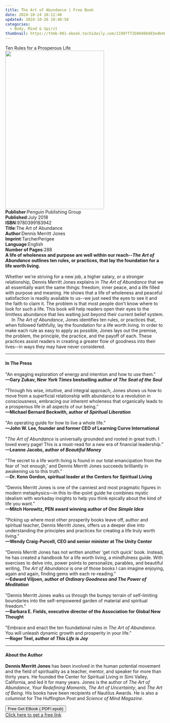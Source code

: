 ```yaml
---
title: The Art of Abundance | Free Book
date: 2024-10-24 16:12:40
updated: 2024-10-26 10:40:58
categories:
  - Body, Mind & Spirit
thumbnail: https://thmb-001-ebook.techidaily.com/2198fff2b08460d83e4b482621059802c847bf04f49b41f0898b611d7bcccef6.jpg
---
```

<main id="book-container">
  <div class="flex flex-col">
    <div class="book-brief flex-1 py-6 px-4 sm:p-6 md:py-10 md:px-8">
      <!-- brief-->
      <div class="book-brief-main">Ten Rules for a Prosperous Life</div>
    </div>
    <div
      class="book-meta-info flex-1 grid gap-4 col-start-1 col-end-3 row-start-1 sm:mb-6 sm:grid-cols-4 lg:gap-6 lg:col-start-2 lg:row-end-6 lg:row-span-6 lg:mb-0"
    >
      <div
        class="book-meta-info-left place-content-center mt-4 p-4 text-sm leading-6 col-start-2 col-span-2 dark:text-slate-400"
      >
        <img
          class="w-full h-500 object-cover rounded-lg sm:h-255 sm:col-span-2 lg:col-span-full"
          src="https://img-001-ebook.techidaily.com/3177b04e7894519a308976dfcd288f717b74064c85b6af5eb5c8ee0c57d076f1.jpg"
          alt=""
          width="312"
          height="500"
        />
      </div>
      <div
        class="book-meta-info-right mt-2 col-start-1 row-start-2 col-span-3 self-center"
      >
        <!-- meta data  -->
        <div class="flex flex-col px-4 md:px-8">
          <div class="flex-1">
            <strong>Publisher</strong>:<span class="px-2"
              >Penguin Publishing Group</span
            >
          </div>
          <div class="flex-1">
            <strong>Published</strong>:<span class="px-2">July 2018</span>
          </div>
          <div class="flex-1">
            <strong>ISBN</strong>:<span class="px-2">9780399183942</span>
          </div>
          <div class="flex-1">
            <strong>Title</strong>:<span class="px-2"
              >The Art of Abundance</span
            >
          </div>
          <div class="flex-1">
            <strong>Author</strong>:<span class="px-2"
              >Dennis Merritt Jones</span
            >
          </div>
          <div class="flex-1">
            <strong>Imprint</strong>:<span class="px-2">TarcherPerigee</span>
          </div>
          <div class="flex-1">
            <strong>Language</strong>:<span class="px-2">English</span>
          </div>
          <div class="flex-1">
            <strong>Number of Pages</strong>:<span class="px-2">288</span>
          </div>
        </div>
      </div>
    </div>
    <div class="book-description flex-1 py-6 px-4 sm:p-6 md:py-10 md:px-8">
      <div class="book-description-main">
        <div accordion-content="" id="description">
          <b
            >A life of wholeness and purpose are well within our reach--<i
              >The Art of Abundance</i
            >
            outlines ten rules, or practices, that lay the foundation for a life
            worth living.</b
          ><br /><br />Whether we're striving for a new job, a higher salary, or
          a stronger relationship, Dennis Merritt Jones explains in
          <i>The Art of Abundance</i> that we all essentially want the same
          things: freedom, inner peace, and a life filled with purpose and
          meaning. He shows that a life of wholeness and peaceful satisfaction
          is readily available to us--we just need the eyes to see it and the
          faith to claim it. The problem is that most people don't know where to
          look for such a life. This book will help readers open their eyes to
          the limitless abundance that lies waiting just beyond their current
          belief system.<br />&nbsp;&nbsp;&nbsp;&nbsp; In
          <i>The Art of Abundance</i>, Jones identifies ten rules, or practices
          that, when followed faithfully, lay the foundation for a life worth
          living. In order to make each rule as easy to apply as possible, Jones
          lays out the premise, the problem, the principle, the practice, and
          the payoff of each. These practices assist readers in creating a
          greater flow of goodness into their lives--in ways they may have never
          considered.
        </div>
        <div class="accordion-fader"></div>
      </div>
    </div>
    <div class="book-excerpts flex-1 py-6 px-4 sm:p-6 md:py-10 md:px-8">
      <!-- excerpts-->
      <div class="book-excerpts-main">
        <hr />
        <h4 class="placeholder placeholder-heading">
          <span>In The Press</span>
        </h4>
        <p>
          "An engaging exploration of energy and intention and how to use
          them."<br /><b
            >—Gary Zukav, <i>New York Times</i> bestselling author of
            <i>The Seat of the Soul<br /></i></b
          ><br />“Through his wise, intuitive, and integral approach, Jones
          shows us how to move from a superficial relationship with abundance to
          a revolution in consciousness,&nbsp;embracing our inherent wholeness
          that organically leads to a prosperous life in all aspects of our
          being.”<br /><b
            >—Michael Bernard Beckwith, author of
            <i>Spiritual Liberation&nbsp;<br /><br /></i></b
          >"An operating guide for how to live a whole life."<b
            ><i><br /></i>—<b>John W. Lee</b>, founder and former CEO of
            Learning Curve International <i><br /><br /></i></b
          >"<i>The Art of Abundance</i> is universally grounded and rooted in
          great truth. I loved every page! This is a must-read for a new era of
          financial leadership.”<b
            ><i><br /></i><b>—Leanne Jacobs</b>, author of
            <i><i>Beautiful Money</i><br /></i></b
          ><br />"The secret to a life worth living is found in our total
          emancipation from the fear of 'not enough,' and Dennis Merritt Jones
          succeeds brilliantly in awakening us to this truth.”<br />—<b
            >Dr. Kenn Gordon,&nbsp;spiritual leader at the Centers for Spiritual
            Living</b
          ><br /><br />"Dennis Merritt Jones is one of the canniest and most
          pragmatic figures in modern metaphysics—in this to-the-point guide he
          combines mystic idealism with workaday insights to help you think
          epically about the kind of life you want.”<br /><b
            >—Mitch Horowitz, PEN award winning author of
            <i>One Simple Idea<br /></i></b
          ><i><br /></i>"Picking up where most other prosperity books leave off,
          author and spiritual teacher, Dennis Merritt Jones, offers us a deeper
          dive into understanding the principles and practices for creating a
          life truly worth living."<br /><b
            >—Wendy Craig-Purcell, CEO and senior minister at The Unity
            Center</b
          ><i><br /><br /></i>“Dennis Merritt Jones has not written another 'get
          rich quick' book. Instead, he has created a handbook for a life worth
          living, a mindfulness guide. With exercises to delve into, power
          points to personalize, parables, and beautiful writing,
          <i>The Art of Abundance</i> is one of those books I can imagine
          enjoying, again and again, finding gems with each re-reading.”<b
            ><i><br /></i><b>—Edward Viljoen</b>, author of
            <i
              ><i>Ordinary Goodness </i>and<i>
                The Power of Meditation<br /></i></i></b
          ><br />"Dennis Merritt Jones walks us through the bumpy terrain of
          self-limiting boundaries into the self-empowered garden of material
          and spiritual freedom."<br /><b
            >—Barbara E. Fields, executive director of the Association for
            Global New Thought<br /><br /></b
          >"Embrace and enact the ten foundational rules in&nbsp;<i
            >The Art of Abundance</i
          >. You will unleash dynamic growth and prosperity in your life."<b
            ><br />
            <b>—Roger Teel</b>, author of <i>This Life is Joy</i><br
          /></b>
        </p>
      </div>
    </div>
    <div class="book-about-author flex-1 py-6 px-4 sm:p-6 md:py-10 md:px-8">
      <!-- about author-->
      <div class="book-main-author-main">
        <hr />
        <h4 class="placeholder placeholder-heading">
          <span>About the Author</span>
        </h4>
        <p>
          <b>Dennis Merritt Jones</b>&nbsp;has been involved in the human
          potential movement and the field of spirituality as a teacher, mentor,
          and speaker for more than thirty years. He founded the Center for
          Spiritual Living in Simi Valley, California, and led it for many
          years. Jones is the author of <i>The Art of Abundance</i>,&nbsp;<i
            >Your Redefining Moments</i
          >,&nbsp;<i>The Art of Uncertainty</i>, and&nbsp;<i>The Art of Being</i
          >. His books have been recipients of Nautilus Awards. He is also a
          columnist for The Huffington Post and&nbsp;<i
            >Science of Mind Magazine</i
          >.
        </p>
      </div>
    </div>
    <div class="book-free-get flex-1 py-6 px-4 sm:p-6 md:py-10 md:px-8">
      <button
        id="btn-free-get"
        class="bg-blue-500 hover:bg-blue-700 text-white font-bold py-2 px-4 rounded"
      >
        Free Get EBook (.PDF/.epub)
      </button>
      <div id="countdown-display" class="px-2 text-lg mt-2"></div>
      <a
        id="free-link"
        class="hidden bg-blue-500 hover:bg-blue-700 text-white font-bold py-2 px-4 rounded"
        href="https://www.ebooks.com/en-us/book/95902301/the-art-of-abundance/dennis-merritt-jones/"
        target="_blank"
        >Click here to get a free link</a
      >
    </div>
    <script>
      let countdownTime = 0;
      let countdownInterval = null;
      document
        .getElementById('btn-free-get')
        .addEventListener('click', startCountdown);
      function startCountdown() {
        countdownTime = new Date().getTime() + 60000 * 3;
        countdownInterval = setInterval(updateCountdown, 1000);
        document.getElementById('btn-free-get').disabled = true;
        document
          .getElementById('btn-free-get')
          .classList.add('bg-gray-500', 'cursor-not-allowed');
      }
      function updateCountdown() {
        let currentTime = new Date().getTime();
        let timeLeft = countdownTime - currentTime;
        let secondsLeft = Math.floor(timeLeft / 1000);
        document.getElementById('countdown-display').innerHTML =
          `Remaining time: ${secondsLeft} seconds.`;
        if (secondsLeft <= 0) {
          clearInterval(countdownInterval);
          document.getElementById('btn-free-get').classList.add('hidden');
          document.getElementById('free-link').classList.remove('hidden');
          document.getElementById('countdown-display').innerHTML = '';
        }
      }
    </script>
  </div>
</main>
